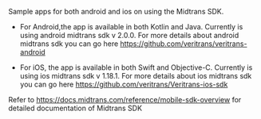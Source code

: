 Sample apps for both android and ios on using the Midtrans SDK.

-  For Android,the app is available in both Kotlin and Java. Currently is using android midtrans sdk v 2.0.0. 
For more details about android midtrans sdk you can go here https://github.com/veritrans/veritrans-android


- For iOS, the app is available in both Swift and Objective-C. 
Currently is using ios midtrans sdk v 1.18.1. 
For more details about ios midtrans sdk you can go here https://github.com/veritrans/Veritrans-ios-sdk


Refer to https://docs.midtrans.com/reference/mobile-sdk-overview for detailed documentation of Midtrans SDK
